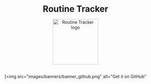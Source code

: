 <h1 align="center" style="font-size:28px; line-height:1"><b>Routine Tracker</b></h1>

<div align="center">
  <img alt="Routine Tracker logo" src="images/app_logo.svg" height="150px">
</div>

<br />
<div align="center">
  
[<img src="images/banners/banner_github.png"
      alt="Get it on GitHub"
